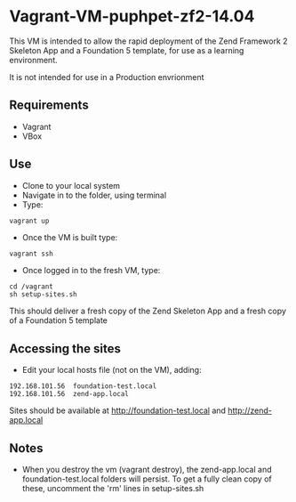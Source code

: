 Vagrant-VM-puphpet-zf2-14.04
============================

This VM is intended to allow the rapid deployment of the Zend Framework 2 Skeleton App and a Foundation 5 template, for use as a learning environment.

It is not intended for use in a Production envrionment

## Requirements

* Vagrant
* VBox

## Use

* Clone to your local system
* Navigate in to the folder, using terminal
* Type:
```bash
vagrant up
```
* Once the VM is built type:
```
vagrant ssh
```
* Once logged in to the fresh VM, type:
```
cd /vagrant
sh setup-sites.sh
```

This should deliver a fresh copy of the Zend Skeleton App and a fresh copy of a Foundation 5 template

## Accessing the sites

* Edit your local hosts file (not on the VM), adding:
```
192.168.101.56  foundation-test.local
192.168.101.56  zend-app.local
```

Sites should be available at http://foundation-test.local and http://zend-app.local

## Notes

* When you destroy the vm (vagrant destroy), the zend-app.local and foundation-test.local folders will persist. To get a fully clean copy of these, uncomment the 'rm' lines in setup-sites.sh
